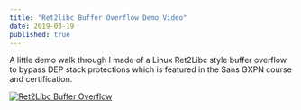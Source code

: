 ```yaml
---
title: "Ret2libc Buffer Overflow Demo Video"
date: 2019-03-19
published: true
---
```

<!-- categories: sans gxpn course certification cert pentest pentesting ret2libc libc bufferoverflow -->

A little demo walk through I made of a Linux Ret2Libc style buffer overflow to bypass DEP stack protections which is featured in the Sans GXPN course and certification. 


[![Ret2Libc Buffer Overflow](http://i3.ytimg.com/vi/-cLLR-ZeTss/hqdefault.jpg)](https://www.youtube.com/watch?v=-cLLR-ZeTss&ab_channel=WillSummerhill "Ret2Libc Buffer Overflow")

